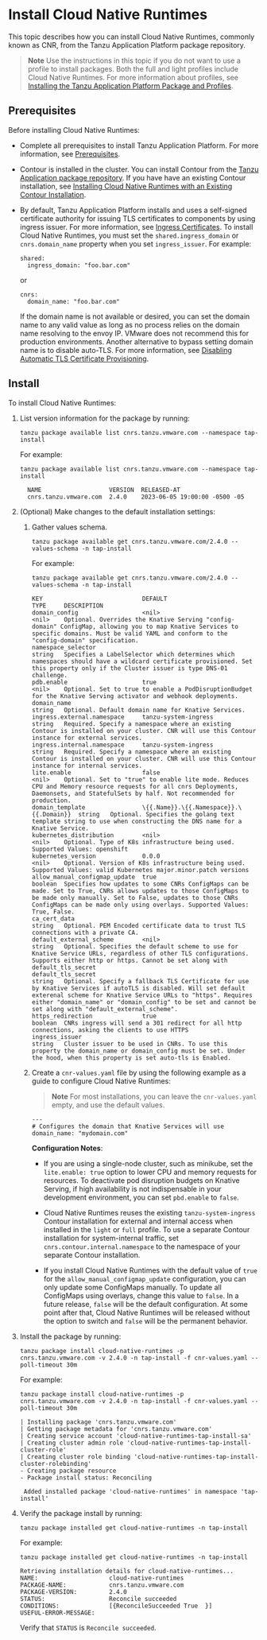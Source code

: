 # Install Cloud Native Runtimes

This topic describes how you can install Cloud Native Runtimes, commonly known as CNR, from the Tanzu Application Platform package repository.

>**Note** Use the instructions in this topic if you do not want to use a profile to install packages.
Both the full and light profiles include Cloud Native Runtimes.
For more information about profiles, see [Installing the Tanzu Application Platform Package and Profiles](https://docs.vmware.com/en/Tanzu-Application-Platform/1.5/tap/install.html).

## <a id='cnr-prereqs'></a>Prerequisites

Before installing Cloud Native Runtimes:

- Complete all prerequisites to install Tanzu Application Platform. For more information, see [Prerequisites](https://docs.vmware.com/en/Tanzu-Application-Platform/1.5/tap/prerequisites.html).
- Contour is installed in the cluster. You can install Contour from the [Tanzu Application package repository](/cert-manager/install.hbs.md). If you have have an existing Contour installation, see [Installing Cloud Native Runtimes with an Existing Contour Installation](https://docs.vmware.com/en/Cloud-Native-Runtimes-for-VMware-Tanzu/2.2/tanzu-cloud-native-runtimes/contour.html).

- By default, Tanzu Application Platform installs and uses a self-signed certificate authority for issuing TLS certificates to components by using ingress issuer. For more information, see [Ingress Certificates](https://docs.vmware.com/en/VMware-Tanzu-Application-Platform/1.5/tap/security-and-compliance-tls-and-certificates-ingress-about.html).
  To install Cloud Native Runtimes, you must set the `shared.ingress_domain` or `cnrs.domain_name` property when you set `ingress_issuer`. For example:

  ```console
  shared:
    ingress_domain: "foo.bar.com"
  ```

  or

  ```console
  cnrs:
    domain_name: "foo.bar.com"
  ```

  If the domain name is not available or desired, you can set the domain name to any valid value as long as no process relies on the domain name resolving to the envoy IP.
  VMware does not recommend this for production environments. Another alternative to bypass setting domain name is to disable auto-TLS. For more information, see [Disabling Automatic TLS Certificate Provisioning](../auto-tls/tls-guides-deactivate-autotls.hbs.md).

## <a id='cnr-install'></a> Install

To install Cloud Native Runtimes:

1. List version information for the package by running:

    ```console
    tanzu package available list cnrs.tanzu.vmware.com --namespace tap-install
    ```

     For example:

    ```console
    tanzu package available list cnrs.tanzu.vmware.com --namespace tap-install

      NAME                   VERSION  RELEASED-AT
      cnrs.tanzu.vmware.com  2.4.0    2023-06-05 19:00:00 -0500 -05 
    ```

1. (Optional) Make changes to the default installation settings:

    1. Gather values schema.

        ```console
        tanzu package available get cnrs.tanzu.vmware.com/2.4.0 --values-schema -n tap-install
        ```

        For example:

        ```console
        tanzu package available get cnrs.tanzu.vmware.com/2.4.0 --values-schema -n tap-install
       
        KEY                            DEFAULT                               TYPE     DESCRIPTION                                                                       
        domain_config                  <nil>                                 <nil>    Optional. Overrides the Knative Serving "config-domain" ConfigMap, allowing you to map Knative Services to specific domains. Must be valid YAML and conform to the "config-domain" specification.
        namespace_selector                                                   string   Specifies a LabelSelector which determines which namespaces should have a wildcard certificate provisioned. Set this property only if the Cluster issuer is type DNS-01 challenge.
        pdb.enable                     true                                  <nil>    Optional. Set to true to enable a PodDisruptionBudget for the Knative Serving activator and webhook deployments.
        domain_name                                                          string   Optional. Default domain name for Knative Services.
        ingress.external.namespace     tanzu-system-ingress                  string   Required. Specify a namespace where an existing Contour is installed on your cluster. CNR will use this Contour instance for external services.
        ingress.internal.namespace     tanzu-system-ingress                  string   Required. Specify a namespace where an existing Contour is installed on your cluster. CNR will use this Contour instance for internal services.
        lite.enable                    false                                 <nil>    Optional. Set to "true" to enable lite mode. Reduces CPU and Memory resource requests for all cnrs Deployments, Daemonsets, and StatefulSets by half. Not recommended for production.
        domain_template                \{{.Name}}.\{{.Namespace}}.\{{.Domain}}  string   Optional. Specifies the golang text template string to use when constructing the DNS name for a Knative Service.
        kubernetes_distribution        <nil>                                 <nil>    Optional. Type of K8s infrastructure being used. Supported Values: openshift
        kubernetes_version             0.0.0                                 <nil>    Optional. Version of K8s infrastructure being used. Supported Values: valid Kubernetes major.minor.patch versions
        allow_manual_configmap_update  true                                  boolean  Specifies how updates to some CNRs ConfigMaps can be made. Set to True, CNRs allows updates to those ConfigMaps to be made only manually. Set to False, updates to those CNRs ConfigMaps can be made only using overlays. Supported Values: True, False.
        ca_cert_data                                                         string   Optional. PEM Encoded certificate data to trust TLS connections with a private CA.
        default_external_scheme        <nil>                                 string   Optional. Specifies the default scheme to use for Knative Service URLs, regardless of other TLS configurations. Supports either http or https. Cannot be set along with default_tls_secret
        default_tls_secret                                                   string   Optional. Specify a fallback TLS Certificate for use by Knative Services if autoTLS is disabled. Will set default exterenal scheme for Knative Service URLs to "https". Requires either "domain_name" or "domain_config" to be set and cannot be set along with "default_external_scheme".
        https_redirection              true                                  boolean  CNRs ingress will send a 301 redirect for all http connections, asking the clients to use HTTPS
        ingress_issuer                                                       string   Cluster issuer to be used in CNRs. To use this property the domain_name or domain_config must be set. Under the hood, when this property is set auto-tls is Enabled.
        ```

    1. Create a `cnr-values.yaml` file by using the following example as a guide to configure Cloud Native Runtimes:

        >**Note** For most installations, you can leave the `cnr-values.yaml` empty, and use the default values.
        
        ```console
        ---
        # Configures the domain that Knative Services will use
        domain_name: "mydomain.com"
        ```

       **Configuration Notes**:

       - If you are using a single-node cluster, such as minikube, set the `lite.enable: true`
        option to lower CPU and memory requests for resources. To deactivate pod disruption budgets
        on Knative Serving, if high availability is not indispensable in your development environment, you can set `pbd.enable` to `false`.

        - Cloud Native Runtimes reuses the existing `tanzu-system-ingress` Contour installation for
        external and internal access when installed in the `light` or `full` profile.
        To use a separate Contour installation for system-internal traffic, set
        `cnrs.contour.internal.namespace` to the namespace of your separate Contour installation.

        - If you install Cloud Native Runtimes with the default value of `true` for the `allow_manual_configmap_update` configuration, you can only update some ConfigMaps manually. To update all ConfigMaps using overlays, change this value to `false`. In a future release, `false` will be the default configuration. At some point after that, Cloud Native Runtimes will be released without the option to switch and `false` will be the permanent behavior.

2. Install the package by running:

    ```console
    tanzu package install cloud-native-runtimes -p cnrs.tanzu.vmware.com -v 2.4.0 -n tap-install -f cnr-values.yaml --poll-timeout 30m
    ```

    For example:

    ```console
    tanzu package install cloud-native-runtimes -p cnrs.tanzu.vmware.com -v 2.4.0 -n tap-install -f cnr-values.yaml --poll-timeout 30m

    | Installing package 'cnrs.tanzu.vmware.com'
    | Getting package metadata for 'cnrs.tanzu.vmware.com'
    | Creating service account 'cloud-native-runtimes-tap-install-sa'
    | Creating cluster admin role 'cloud-native-runtimes-tap-install-cluster-role'
    | Creating cluster role binding 'cloud-native-runtimes-tap-install-cluster-rolebinding'
    - Creating package resource
    - Package install status: Reconciling

     Added installed package 'cloud-native-runtimes' in namespace 'tap-install'
    ```

3. Verify the package install by running:

    ```console
    tanzu package installed get cloud-native-runtimes -n tap-install
    ```

    For example:

    ```console
    tanzu package installed get cloud-native-runtimes -n tap-install

    Retrieving installation details for cloud-native-runtimes...
    NAME:                    cloud-native-runtimes
    PACKAGE-NAME:            cnrs.tanzu.vmware.com
    PACKAGE-VERSION:         2.4.0
    STATUS:                  Reconcile succeeded
    CONDITIONS:              [{ReconcileSucceeded True  }]
    USEFUL-ERROR-MESSAGE:
    ```

    Verify that `STATUS` is `Reconcile succeeded`.
